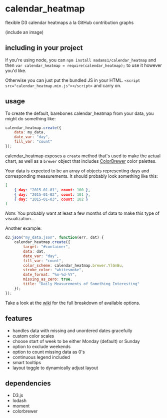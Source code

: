 # calendar_heatmap
flexible D3 calendar heatmaps a la GitHub contribution graphs

(include an image)

## including in your project
If you're using node, you can `npm install madams1/calendar_heatmap` and then `var calendar_heatmap = require(calendar_heatmap);` to use it however you'd like.

Otherwise you can just put the bundled JS in your HTML. `<script src="calendar_heatmap.min.js"></script>` and carry on.

## usage

To create the default, barebones calendar_heatmap from your data, you might do something like:

```javascript
calendar_heatmap.create({
    data: my_data,
    date_var: "day",
    fill_var: "count"
});
```

calendar_heatmap exposes a `create` method that's used to make the actual chart, as well as a `brewer` object that includes <a href="http://colorbrewer2.org" target="_blank">ColorBrewer</a> color palettes.

Your data is expected to be an array of objects representing days and corresponding measurements. It should probably look something like this:

```json
[
    { day: "2015-01-01", count: 100 },
    { day: "2015-01-02", count: 101 },
    { day: "2015-01-03", count: 102 }
]
```

_Note_: You probably want at least a few months of data to make this type of visualization...

Another example:
```javascript
d3.json("my_data.json", function(err, dat) {
    calendar_heatmap.create({
        target: "#container",
        data: dat,
        date_var: "day",
        fill_var: "count",
        color_scheme: calendar_heatmap.brewer.YlGnBu,
        stroke_color: "whitesmoke",
        date_format: "%m-%d-%Y",
        missing_as_zero: true,
        title: "Daily Measurements of Something Interesting"
    });
});
```
Take a look at the <a href="https://github.com/madams1/calendar_heatmap/wiki" target="_blank">wiki</a> for the full breakdown of available options.

## features
- handles data with missing and unordered dates gracefully
- custom color scales
- choose start of week to be either Monday (default) or Sunday
- option to exclude weekends
- option to count missing data as 0's
- continuous legend included
- smart tooltips
- layout toggle to dynamically adjust layout

## dependencies
- D3.js
- lodash
- moment
- colorbrewer
